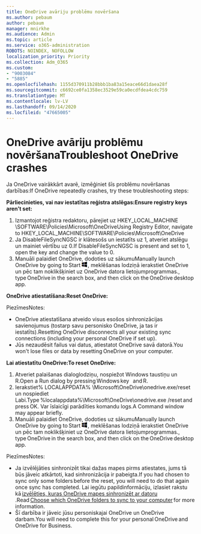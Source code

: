 ```yaml
---
title: OneDrive avāriju problēmu novēršana
ms.author: pebaum
author: pebaum
manager: mnirkhe
ms.audience: Admin
ms.topic: article
ms.service: o365-administration
ROBOTS: NOINDEX, NOFOLLOW
localization_priority: Priority
ms.collection: Adm_O365
ms.custom:
- "9003084"
- "5885"
ms.openlocfilehash: 1155d370911b28bbb1ba83a15eace66d1daea28f
ms.sourcegitcommit: c6692ce0fa1358ec3529e59ca0ecdfdea4cdc759
ms.translationtype: MT
ms.contentlocale: lv-LV
ms.lasthandoff: 09/14/2020
ms.locfileid: "47665005"
---
```

# <a name="troubleshoot-onedrive-crashes"></a><span data-ttu-id="86b2c-102">OneDrive avāriju problēmu novēršana</span><span class="sxs-lookup"><span data-stu-id="86b2c-102">Troubleshoot OneDrive crashes</span></span>

<span data-ttu-id="86b2c-103">Ja OneDrive vairākkārt avarē, izmēģiniet šīs problēmu novēršanas darbības:</span><span class="sxs-lookup"><span data-stu-id="86b2c-103">If OneDrive repeatedly crashes, try these troubleshooting steps:</span></span>

<span data-ttu-id="86b2c-104">**Pārliecinieties, vai nav iestatītas reģistra atslēgas:**</span><span class="sxs-lookup"><span data-stu-id="86b2c-104">**Ensure registry keys aren’t set:**</span></span>

1. <span data-ttu-id="86b2c-105">Izmantojot reģistra redaktoru, pārejiet uz HKEY_LOCAL_MACHINE \SOFTWARE\Policies\Microsoft\OneDrive</span><span class="sxs-lookup"><span data-stu-id="86b2c-105">Using Registry Editor, navigate to HKEY_LOCAL_MACHINE\SOFTWARE\Policies\Microsoft\OneDrive</span></span>
2. <span data-ttu-id="86b2c-106">Ja DisableFileSyncNGSC ir klātesošs un iestatīts uz 1, atveriet atslēgu un mainiet vērtību uz 0.</span><span class="sxs-lookup"><span data-stu-id="86b2c-106">If DisableFileSyncNGSC is present and set to 1, open the key and change the value to 0.</span></span>
3. <span data-ttu-id="86b2c-107">Manuāli palaidiet OneDrive, dodoties uz sākumu</span><span class="sxs-lookup"><span data-stu-id="86b2c-107">Manually launch OneDrive by going to Start</span></span> ![Nospiediet Windows taustiņu](data:image/png;base64,iVBORw0KGgoAAAANSUhEUgAAABEAAAAOCAYAAADJ7fe0AAAAAXNSR0IArs4c6QAAAARnQU1BAACxjwv8YQUAAAAJcEhZcwAADsQAAA7EAZUrDhsAAADxSURBVDhPY/wPBAx4wR+Gd6/fM7x9/ZTh9ZuXDGdPnWE4tH0rw/UHDxlaVp9kCDCSYWABKfv35wfD+/cfGV4+fcLw5uVjhlOXzzFsX/qWYebmZAZPWWOGO2DD8ACQS9Y3e4Bcg4Y9/t94fPa/CoY4Aq8/+xik/T8TkEMxGDyGgANWwSqeobvbGSyAADIM3BwCDKXd3QyfoCLoQEGAA0xTxSWjsYMJwLHjkruU4UXSJ4YnT54x3Dh/luHmjfMMmw9wMjCDlRAGBDPgjy8fGT5//8rw9P4Thge3zzNcvXmDYevmfQzXb1xlmH/0ATADyjAAAKdWkD3ZSwNeAAAAAElFTkSuQmCC)<span data-ttu-id="86b2c-109">, meklēšanas lodziņā ierakstiet OneDrive un pēc tam noklikšķiniet uz OneDrive datora lietojumprogrammas.</span><span class="sxs-lookup"><span data-stu-id="86b2c-109">, type OneDrive in the search box, and then click on the OneDrive desktop app.</span></span>

<span data-ttu-id="86b2c-110">**OneDrive atiestatīšana:**</span><span class="sxs-lookup"><span data-stu-id="86b2c-110">**Reset OneDrive:**</span></span>

<span data-ttu-id="86b2c-111">Piezīmes</span><span class="sxs-lookup"><span data-stu-id="86b2c-111">Notes:</span></span>

- <span data-ttu-id="86b2c-112">OneDrive atiestatīšana atveido visus esošos sinhronizācijas savienojumus (tostarp savu personisko OneDrive, ja tas ir iestatīts).</span><span class="sxs-lookup"><span data-stu-id="86b2c-112">Resetting OneDrive disconnects all your existing sync connections (including your personal OneDrive if set up).</span></span>
- <span data-ttu-id="86b2c-113">Jūs nezaudēsit failus vai datus, atiestatot OneDrive savā datorā.</span><span class="sxs-lookup"><span data-stu-id="86b2c-113">You won't lose files or data by resetting OneDrive on your computer.</span></span>

<span data-ttu-id="86b2c-114">**Lai atiestatītu OneDrive:**</span><span class="sxs-lookup"><span data-stu-id="86b2c-114">**To reset OneDrive:**</span></span>

1. <span data-ttu-id="86b2c-115">Atveriet palaišanas dialoglodziņu, nospiežot Windows taustiņu un R.</span><span class="sxs-lookup"><span data-stu-id="86b2c-115">Open a Run dialog by pressing Windows key    and R.</span></span>
2. <span data-ttu-id="86b2c-116">Ierakstiet% LOCALAPPDATA% \Microsoft\OneDrive\onedrive.exe/reset un nospiediet Labi.</span><span class="sxs-lookup"><span data-stu-id="86b2c-116">Type %localappdata%\Microsoft\OneDrive\onedrive.exe /reset and press OK.</span></span> <span data-ttu-id="86b2c-117">Var īslaicīgi parādīties komandu logs.</span><span class="sxs-lookup"><span data-stu-id="86b2c-117">A Command window may appear briefly.</span></span>
3. <span data-ttu-id="86b2c-118">Manuāli palaidiet OneDrive, dodoties uz sākumu</span><span class="sxs-lookup"><span data-stu-id="86b2c-118">Manually launch OneDrive by going to Start</span></span> ![Nospiediet Windows taustiņu](data:image/png;base64,iVBORw0KGgoAAAANSUhEUgAAABEAAAAOCAYAAADJ7fe0AAAAAXNSR0IArs4c6QAAAARnQU1BAACxjwv8YQUAAAAJcEhZcwAADsQAAA7EAZUrDhsAAADxSURBVDhPY/wPBAx4wR+Gd6/fM7x9/ZTh9ZuXDGdPnWE4tH0rw/UHDxlaVp9kCDCSYWABKfv35wfD+/cfGV4+fcLw5uVjhlOXzzFsX/qWYebmZAZPWWOGO2DD8ACQS9Y3e4Bcg4Y9/t94fPa/CoY4Aq8/+xik/T8TkEMxGDyGgANWwSqeobvbGSyAADIM3BwCDKXd3QyfoCLoQEGAA0xTxSWjsYMJwLHjkruU4UXSJ4YnT54x3Dh/luHmjfMMmw9wMjCDlRAGBDPgjy8fGT5//8rw9P4Thge3zzNcvXmDYevmfQzXb1xlmH/0ATADyjAAAKdWkD3ZSwNeAAAAAElFTkSuQmCC)<span data-ttu-id="86b2c-120">, meklēšanas lodziņā ierakstiet OneDrive un pēc tam noklikšķiniet uz OneDrive datora lietojumprogrammas.</span><span class="sxs-lookup"><span data-stu-id="86b2c-120">, type OneDrive in the search box, and then click on the OneDrive desktop app.</span></span>

<span data-ttu-id="86b2c-121">Piezīmes</span><span class="sxs-lookup"><span data-stu-id="86b2c-121">Notes:</span></span>

- <span data-ttu-id="86b2c-122">Ja izvēlējāties sinhronizēt tikai dažas mapes pirms atiestates, jums tā būs jāveic atkārtoti, kad sinhronizācija ir pabeigta.</span><span class="sxs-lookup"><span data-stu-id="86b2c-122">If you had chosen to sync only some folders before the reset, you will need to do that again once sync has completed.</span></span> <span data-ttu-id="86b2c-123">Lai iegūtu papildinformāciju, izlasiet rakstu kā [izvēlēties, kuras OneDrive mapes sinhronizēt ar datoru](https://support.office.com/article/98b8b011-8b94-419b-aa95-a14ff2415e85)   .</span><span class="sxs-lookup"><span data-stu-id="86b2c-123">Read [Choose which OneDrive folders to sync to your computer](https://support.office.com/article/98b8b011-8b94-419b-aa95-a14ff2415e85) for more information.</span></span>
- <span data-ttu-id="86b2c-124">Šī darbība ir jāveic jūsu personiskajai OneDrive un OneDrive darbam.</span><span class="sxs-lookup"><span data-stu-id="86b2c-124">You will need to complete this for your personal OneDrive and OneDrive for Business.</span></span>